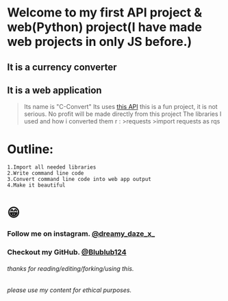# Welcome to my first API project & web(Python) project(I have made web projects in only JS before.)
## It is a currency converter 
## It is a web application
> Its name is "C-Convert"
> Its uses [this API](https://www.exchangerate-api.com/)
>this is a fun project, it is not serious.
>No profit will be made directly from this project
>The libraries I used and how i converted them r :
    >requests
        >import requests as rqs
# Outline:
    1.Import all needed libraries
    2.Write command line code
    3.Convert command line code into web app output
    4.Make it beautiful
# 😁
### Follow me on instagram. [@dreamy_daze_x_](https://www.instagram.com/dreamy_daze_x_/)
### Checkout my GitHub.     [@Blublub124](https://github.com/Blublub124)
###### thanks for reading/editing/forking/using this.
###### please use my content for ethical purposes.